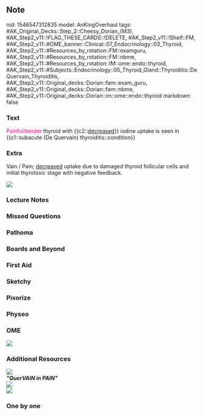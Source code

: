 ## Note
nid: 1546547312835
model: AnKingOverhaul
tags: #AK_Original_Decks::Step_2::Cheesy_Dorian_(M3), #AK_Step2_v11::!FLAG_THESE_CARDS::!DELETE, #AK_Step2_v11::!Shelf::FM, #AK_Step2_v11::#OME_banner::Clinical::07_Endocrinology::03_Thyroid, #AK_Step2_v11::#Resources_by_rotation::FM::examguru, #AK_Step2_v11::#Resources_by_rotation::FM::nbme, #AK_Step2_v11::#Resources_by_rotation::IM::ome::endo::thyroid, #AK_Step2_v11::#Subjects::Endocrinology::05_Thyroid_Gland::Thyroiditis::DeQuervain_Thyroiditis, #AK_Step2_v11::Original_decks::Dorian::fam::exam_guru, #AK_Step2_v11::Original_decks::Dorian::fam::nbme, #AK_Step2_v11::Original_decks::Dorian::im::ome::endo::thyroid
markdown: false

### Text
<font color="#FC0280">Painful/tender</font> thyroid with
<u>{</u>{c2::<u>decreased</u>}} iodine uptake is seen in
{{c1::subacute (De Quervain) thyroiditis::condition}}

### Extra
Vain / Pain; <u>decreased</u> uptake due to damaged thyroid
follicular cells and initial thyrotoxic stage with negative
feedback.
<div>
  <div><img src="ke9hh0KEAvgpxbXbMurvgA.png"></div>
</div>

### Lecture Notes


### Missed Questions


### Pathoma


### Boards and Beyond


### First Aid


### Sketchy


### Pixorize


### Physeo


### OME
<div class="ome-widget">
  <a href=
  "https://onlinemeded.org/spa/endocrinology/thyroid/acquire?ref=anki">
  <img src="_OME_AnkiFlashcards_Lesson_2.png"></a>
</div>

### Additional Resources
<img src="paste-492555439439873.jpg">
<div>
  <div>
    <i><b>"QuerVAIN in PAIN"</b></i>
  </div>
</div><img class="" src="paste-833928030060545.jpg" style="">
<div><img class="" src="paste-3485434680180737.jpg" style=""></div>

### One by one


